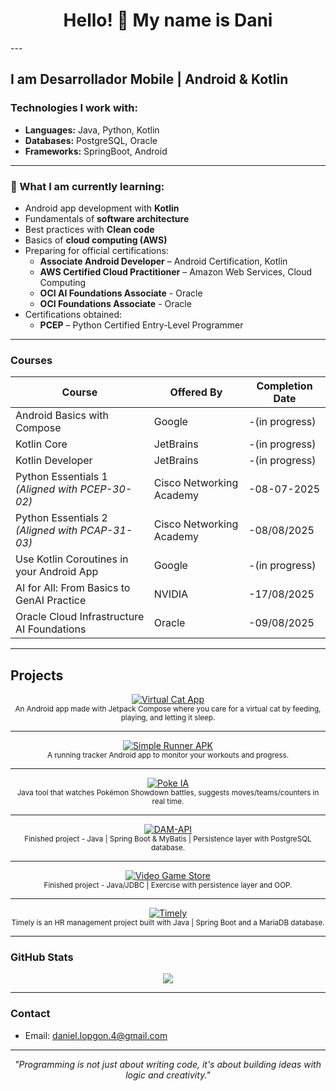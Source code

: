 <h1 align="center">Hello! 👋 My name is Dani</h1>
---

I am Desarrollador Mobile | Android & Kotlin
---

### Technologies I work with:
- **Languages:** Java, Python, Kotlin  
- **Databases:** PostgreSQL, Oracle
- **Frameworks:** SpringBoot, Android

---

### 🎯 What I am currently learning:

- Android app development with **Kotlin**
- Fundamentals of **software architecture**
- Best practices with **Clean code**
- Basics of **cloud computing (AWS)**
- Preparing for official certifications:
  - **Associate Android Developer** – Android Certification, Kotlin
  - **AWS Certified Cloud Practitioner** – Amazon Web Services, Cloud Computing
  - **OCI AI Foundations Associate** - Oracle
  - **OCI Foundations Associate** - Oracle
- Certifications obtained:
  - **PCEP** – Python Certified Entry-Level Programmer

---

### **Courses**

| Course                                          | Offered By               | Completion Date  | 
|-------------------------------------------------|--------------------------|------------------|
| Android Basics with Compose                     | Google                   | -(in progress)   |
| Kotlin Core                                     | JetBrains                | -(in progress)   |
| Kotlin Developer                                | JetBrains                | -(in progress)   |
| Python Essentials 1 *(Aligned with PCEP-30-02)* | Cisco Networking Academy | -08-07-2025      |
| Python Essentials 2 *(Aligned with PCAP-31-03)* | Cisco Networking Academy | -08/08/2025      |
| Use Kotlin Coroutines in your Android App       | Google                   | -(in progress)   |
| AI for All: From Basics to GenAI Practice       | NVIDIA                   | -17/08/2025      |
| Oracle Cloud Infrastructure AI Foundations      | Oracle                   | -09/08/2025      |

---

## Projects  

<p align="center">
  <!-- Virtual Cat App -->
  <a href="https://github.com/daniellopgon/VirtualCat.git">
    <img src="https://img.shields.io/badge/ Virtual Cat App-Android%20|%20Jetpack%20Compose-blue?style=for-the-badge" alt="Virtual Cat App">
  </a><br>
  <sub>An Android app made with Jetpack Compose where you care for a virtual cat by feeding, playing, and letting it sleep.</sub>
</p>

---

<p align="center">
  <!-- Simple Runner APK -->
  <a href="https://github.com/daniellopgon/SimpleRunnerAPK.git">
    <img src="https://img.shields.io/badge/🏃‍♂️ Simple Runner APK-Android%20|%20Workout%20Tracker-green?style=for-the-badge" alt="Simple Runner APK">
  </a><br>
  <sub>A running tracker Android app to monitor your workouts and progress.</sub>
</p>

---

<p align="center">
  <!-- Poke IA -->
  <a href="https://github.com/daniellopgon/PokeIA">
    <img src="https://img.shields.io/badge/ Poke IA-Java%20|%20AI%20Pokémon-orange?style=for-the-badge" alt="Poke IA">
  </a><br>
  <sub>Java tool that watches Pokémon Showdown battles, suggests moves/teams/counters in real time.</sub>
</p>

---

<p align="center">
  <!-- DAM-API -->
  <a href="https://github.com/daniellopgon/DAM-API.git">
    <img src="https://img.shields.io/badge/ DAM--API-Java%20|%20Spring%20Boot%20&%20MyBatis-red?style=for-the-badge" alt="DAM-API">
  </a><br>
  <sub>Finished project - Java | Spring Boot & MyBatis | Persistence layer with PostgreSQL database.</sub>
</p>

---

<p align="center">
  <!-- Video Game Store -->
  <a href="https://github.com/daniellopgon/Tienda-videojuegos.git">
    <img src="https://img.shields.io/badge/ Video Game Store-Java%20|%20JDBC%20&%20OOP-purple?style=for-the-badge" alt="Video Game Store">
  </a><br>
  <sub>Finished project - Java/JDBC | Exercise with persistence layer and OOP.</sub>
</p>

---

<p align="center">
  <!-- Video Game Store -->
  <a href="https://github.com/daniellopgon/Timely-public-version.git">
    <img src="https://img.shields.io/badge/ Timely-Java%20|%20JDBC%20&%20OOP-purple?style=for-the-badge" alt="Timely">
  </a><br>
  <sub>Timely is an HR management project built with Java | Spring Boot and a MariaDB database.</sub>
</p>

---


### GitHub Stats

<p align="center">
  <img src="https://github-readme-stats.vercel.app/api/top-langs/?username=daniellopgon&layout=compact&theme=dracula&cache_bust=20250720" />
</p>

---

### Contact
- Email: daniel.lopgon.4@gmail.com

---

<p align="center">
  <i>"Programming is not just about writing code, it's about building ideas with logic and creativity."</i>
</p>
